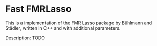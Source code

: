Fast FMRLasso
=============

This is a implementation of the FMR Lasso package by Bühlmann and Städler, written in C++ and with additional parameters.

Description:
TODO
